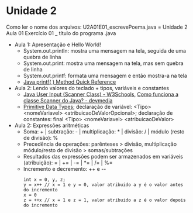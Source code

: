 # Unidade 2
Como ler o nome dos arquivos: U2A01E01_escrevePoema.java = Unidade 2 Aula 01 Exercício 01 _ título do programa .java

* Aula 1: Apresentação e Hello World!
  *  System.out.println: mostra uma mensagem na tela, seguida de uma quebra de linha
  *  System.out.print: mostra uma mensagem na tela, mas sem quebra de linha
  *  System.out.printf: formata uma mensagem e então mostra-a na tela
  *  [Java printf( ) Method Quick Reference](https://www.cs.colostate.edu/~cs160/.Summer16/resources/Java_printf_method_quick_reference.pdf)
* Aula 2: Lendo valores do teclado + tipos, variáveis e constantes
  * [Java User Input (Scanner Class) - W3Schools](https://www.w3schools.com/java/java_user_input.asp), [Como funciona a classe Scanner do Java? - devmedia](https://www.devmedia.com.br/como-funciona-a-classe-scanner-do-java/28448)
  * [Primitive Data Types](https://docs.oracle.com/javase/tutorial/java/nutsandbolts/datatypes.html); declaração de variável: \<Tipo> \<nomeVariavel> \<atribuicaoDeValorOpcional>; declaração de constantes: final \<Tipo> \<nomeVariavel> \<atribuicaoDeValor>
* Aula 2: Expressões aritméticas
  * Soma: + | subtração: - | multiplicação: * | divisão: / | módulo (resto de divisão): %
  * Precedência de operações: parênteses > divisão, multiplicação módulo/resto de divisão > somas/subtrações
  * Resultados das expressões podem ser armazenados em variáveis (atribuição): = | += | -= | *= | /= | %=
  * Incremento e decremento: ++ e --
    ```
    int x = 0, y, z;
    y = x++ // x = 1 e y = 0, valor atribuido a y é o valor antes do incremento
    x = 0 
    z = ++x // x = 1 e z = 1, valor atribuido a z é o valor depois do incremento
    ```
